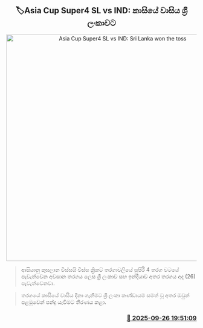 <p align='center'><b><h2 align='center' title='Asia Cup Super4 SL vs IND: Sri Lanka won the toss'>🏷Asia Cup Super4 SL vs IND: කාසියේ වාසිය ශ්‍රී ලංකාවට</h2></b></p>
<p align='center'><img src='https://helakuru.sgp1.cdn.digitaloceanspaces.com/esana/images/lib/asia-cup-sl-vs-ind.jpg' width='600' alt='Asia Cup Super4 SL vs IND: Sri Lanka won the toss'></p>

> ආසියානු කුසලාන විස්සයි විස්ස ක්‍රිකට් තරගාවලියේ සුපිරි 4 තරග වටයේ පැවැත්වෙන අවසාන තරගය ලෙස ශ්‍රී ලංකාව සහ ඉන්දියාව අතර තරගය අද (26) පැවැත්වෙනවා.

> තරගයේ කාසියේ වාසිය දිනා ගැනීමට ශ්‍රී ලංකා කණ්ඩායම සමත් වූ අතර ඔවුන් පළමුවෙන් පන්දු යැවීමට තීරණය කළා.



<h3 align='right'><a href='https://www.helakuru.lk/esana/p/114019/'>📅 2025-09-26 19:51:09</a></h3>

